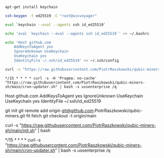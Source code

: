 ```bash
apt-get install keychain
```

```bash
ssh-keygen -t ed25519 -C "root@ussvoyager"
```

```bash
eval `keychain --eval --agents ssh id_ed25519`
```

```bash
echo 'eval `keychain --eval --agents ssh id_ed25519`' >> ~/.bashrc
```

```bash
echo 'Host github.com
    AddKeysToAgent yes
    IgnoreUnknown UseKeychain
    UseKeychain yes
    IdentityFile ~/.ssh/id_ed25519' >> ~/.ssh/config
```

```bash
curl -s "https://raw.githubusercontent.com/PiotrRaszkowski/qubic-miners-sh/main/init.sh" | bash
```

```text
*/15 * * * * curl -s -H 'Pragma: no-cache' "https://raw.githubusercontent.com/PiotrRaszkowski/qubic-miners-sh/main/cron-updater.sh" | bash -s ussenterprise /q
```

Host github.com
    AddKeysToAgent yes
    IgnoreUnknown UseKeychain
    UseKeychain yes
    IdentityFile ~/.ssh/id_ed25519

git init
git remote add origin git@github.com:PiotrRaszkowski/qubic-miners.git
fit fetch
git checkout -t origin/main

curl -s "https://raw.githubusercontent.com/PiotrRaszkowski/qubic-miners-sh/main/init.sh" | bash

*/15 * * * * curl -s "https://raw.githubusercontent.com/PiotrRaszkowski/qubic-miners-sh/main/cron-updater.sh" | bash -s ussenterprise /q